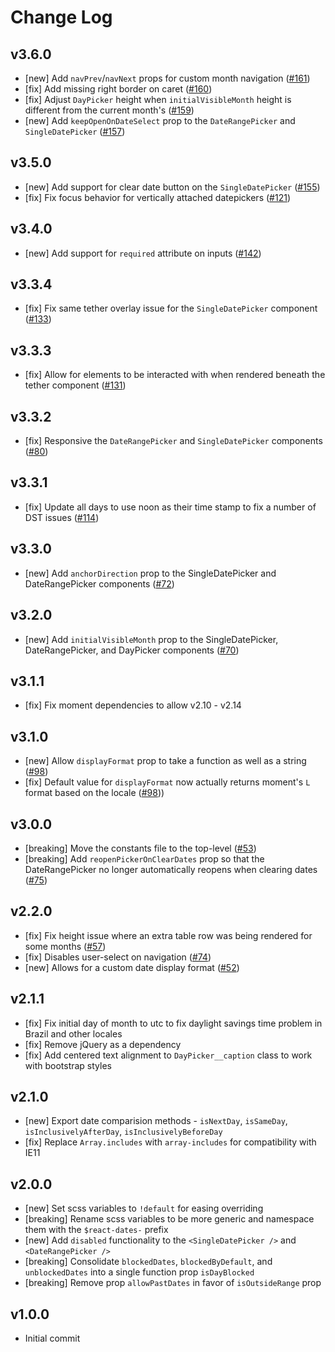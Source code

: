# Change Log

## v3.6.0
 - [new] Add `navPrev`/`navNext` props for custom month navigation ([#161](https://github.com/airbnb/react-dates/pull/161))
 - [fix] Add missing right border on caret ([#160](https://github.com/airbnb/react-dates/pull/160))
 - [fix] Adjust `DayPicker` height when `initialVisibleMonth` height is different from the current month's ([#159](https://github.com/airbnb/react-dates/pull/159))
 - [new] Add `keepOpenOnDateSelect` prop to the `DateRangePicker` and `SingleDatePicker` ([#157](https://github.com/airbnb/react-dates/pull/157))

## v3.5.0
 - [new] Add support for clear date button on the `SingleDatePicker` ([#155](https://github.com/airbnb/react-dates/pull/155))
 - [fix] Fix focus behavior for vertically attached datepickers ([#121](https://github.com/airbnb/react-dates/pull/121))

## v3.4.0
 - [new] Add support for `required` attribute on inputs ([#142](https://github.com/airbnb/react-dates/pull/142))

## v3.3.4
 - [fix] Fix same tether overlay issue for the `SingleDatePicker` component ([#133](https://github.com/airbnb/react-dates/pull/133))

## v3.3.3
 - [fix] Allow for elements to be interacted with when rendered beneath the tether component ([#131](https://github.com/airbnb/react-dates/pull/131))

## v3.3.2
 - [fix] Responsive the `DateRangePicker` and `SingleDatePicker` components ([#80](https://github.com/airbnb/react-dates/pull/83))

## v3.3.1
 - [fix] Update all days to use noon as their time stamp to fix a number of DST issues ([#114](https://github.com/airbnb/react-dates/pull/114))

## v3.3.0
 - [new] Add `anchorDirection` prop to the SingleDatePicker and DateRangePicker components ([#72](https://github.com/airbnb/react-dates/pull/72))

## v3.2.0
 - [new] Add `initialVisibleMonth` prop to the SingleDatePicker, DateRangePicker, and DayPicker components ([#70](https://github.com/airbnb/react-dates/pull/70))

## v3.1.1
 - [fix] Fix moment dependencies to allow v2.10 - v2.14

## v3.1.0
 - [new] Allow `displayFormat` prop to take a function as well as a string ([#98](https://github.com/airbnb/react-dates/pull/98))
 - [fix] Default value for `displayFormat` now actually returns moment's `L` format based on the locale ([#98](https://github.com/airbnb/react-dates/pull/98)))

## v3.0.0
 - [breaking] Move the constants file to the top-level ([#53](https://github.com/airbnb/react-dates/pull/53))
 - [breaking] Add `reopenPickerOnClearDates` prop so that the DateRangePicker no longer automatically reopens when clearing dates ([#75](https://github.com/airbnb/react-dates/pull/75))

## v2.2.0
 - [fix] Fix height issue where an extra table row was being rendered for some months ([#57](https://github.com/airbnb/react-dates/pull/57))
 - [fix] Disables user-select on navigation ([#74](https://github.com/airbnb/react-dates/pull/74))
 - [new] Allows for a custom date display format ([#52](https://github.com/airbnb/react-dates/pull/52))

## v2.1.1
 - [fix] Fix initial day of month to utc to fix daylight savings time problem in Brazil and other locales
 - [fix] Remove jQuery as a dependency
 - [fix] Add centered text alignment to `DayPicker__caption` class to work with bootstrap styles

## v2.1.0
 - [new] Export date comparision methods - `isNextDay`, `isSameDay`, `isInclusivelyAfterDay`, `isInclusivelyBeforeDay`
 - [fix] Replace `Array.includes` with `array-includes` for compatibility with IE11

## v2.0.0
 - [new] Set scss variables to `!default` for easing overriding
 - [breaking] Rename scss variables to be more generic and namespace them with the `$react-dates-` prefix
 - [new] Add `disabled` functionality to the `<SingleDatePicker />` and `<DateRangePicker />`
 - [breaking] Consolidate `blockedDates`, `blockedByDefault`, and `unblockedDates` into a single function prop `isDayBlocked`
 - [breaking] Remove prop `allowPastDates` in favor of `isOutsideRange` prop

## v1.0.0
 - Initial commit
